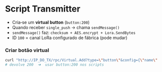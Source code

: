 # Script Transmitter

* Cria‐se um **virtual button** (`button:200`)  
* Quando receber `single_push` → chama `sendMessage()`  
* `sendMessage()` faz: `checksum + AES.encrypt + Lora.SendBytes`  
* ID `100` = canal LoRa configurado de fábrica (pode mudar)

### Criar botão virtual
```bash
curl "http://IP_DO_TX/rpc/Virtual.Add?type=\"button\"&config={\"name\":\"Abrir\"}"
# devolve 200  ➜  usar button:200 nos scripts
```
